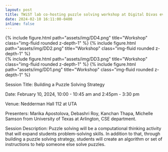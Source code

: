```yaml
---
layout: post
title: TWiST lab co-hosting puzzle solving workshop at Digital Divas event
date: 2024-02-10 16:11:00-0400
inline: false
---
```


<div class="row justify-content-sm-center">
<div class="col-sm-8 mt-3 mt-md-0">
    {% include figure.html path="assets/img/DD4.png" title="Workshop" class="img-fluid rounded z-depth-1" %}
    {% include figure.html path="assets/img/DD2.png" title="Workshop" class="img-fluid rounded z-depth-1" %}
</div>
<div class="col-sm-8 mt-3 mt-md-0">
    {% include figure.html path="assets/img/DD3.png" title="Workshop" class="img-fluid rounded z-depth-1" %}
    {% include figure.html path="assets/img/DD1.png" title="Workshop" class="img-fluid rounded z-depth-1" %}
</div>
</div>

Session Title: Building a Puzzle Solving Strategy

Date: February 10, 2024, 10:00 - 10:45 am and 2:45pm - 3:30 pm

Venue: Nedderman Hall 112 at UTA

Presenters:  Marika  Apostolova, Debashri Roy, Kanchan Thapa, Michelle Samson from University of Texas at Arlington, CSE department.

Session Description: Puzzle solving will be a computational thinking activity that will expand students problem-solving skills. In addition to that, through building a puzzle solving strategy,  students will create an algorithm or set of instructions to help someone else solve puzzles.
